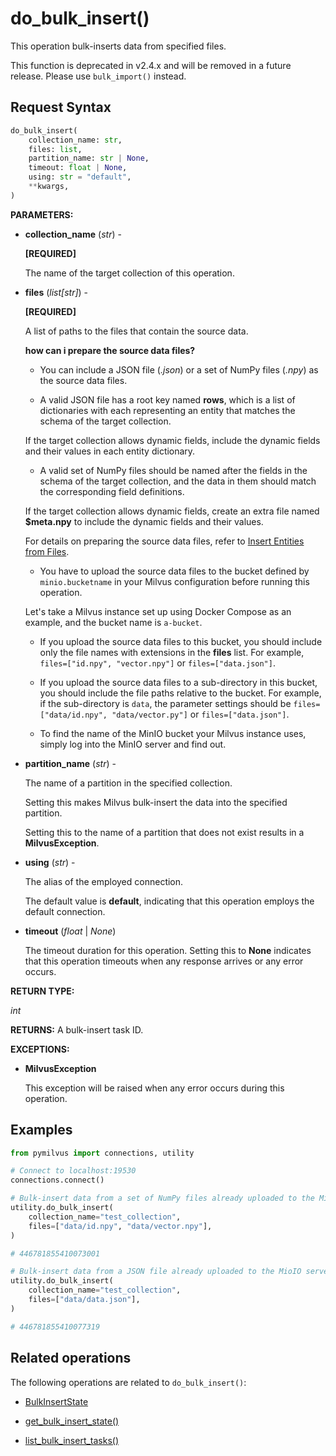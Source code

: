 # do_bulk_insert()

This operation bulk-inserts data from specified files.

<div class="alert warning">

This function is deprecated in v2.4.x and will be removed in a future release. Please use `bulk_import()` instead.

</div>

## Request Syntax

```python
do_bulk_insert(
    collection_name: str,
    files: list,
    partition_name: str | None,
    timeout: float | None,
    using: str = "default",
    **kwargs,
)
```

**PARAMETERS:**

- **collection_name** (*str*) -

    **[REQUIRED]**

    The name of the target collection of this operation.

- **files** (*list[str]*) -

    **[REQUIRED]**

    A list of paths to the files that contain the source data. 

    <div class="admonition note">

    <p><b>how can i prepare the source data files?</b></p>

    <ul>
    <li><p>You can include a JSON file (<em>.json</em>) or a set of NumPy files (<em>.npy</em>) as the source data files.</p></li>
    <li><p>A valid JSON file has a root key named <strong>rows</strong>, which is a list of dictionaries with each representing an entity that matches the schema of the target collection.</p></li>
    </ul>
    <p>If the target collection allows dynamic fields, include the dynamic fields and their values in each entity dictionary.</p>
    <ul>
    <li>A valid set of NumPy files should be named after the fields in the schema of the target collection, and the data in them should match the corresponding field definitions. </li>
    </ul>
    <p>If the target collection allows dynamic fields, create an extra file named <strong>$meta.npy</strong> to include the dynamic fields and their values.</p>
    <p>For details on preparing the source data files, refer to <a href="https://milvus.io/docs/bulk_insert.md">Insert Entities from Files</a>.</p>
    <ul>
    <li>You have to upload the source data files to the bucket defined by <code>minio.bucketname</code> in your Milvus configuration before running this operation. </li>
    </ul>
    <p>Let's take a Milvus instance set up using Docker Compose as an example, and the bucket name is <code>a-bucket</code>.</p>
    <ul>
    <li><p>If you upload the source data files to this bucket, you should include only the file names with extensions in the <strong>files</strong> list. For example, <code>files=["id.npy", "vector.npy"]</code> or <code>files=["data.json"]</code>.</p></li>
    <li><p>If you upload the source data files to a sub-directory in this bucket, you should include the file paths relative to the bucket. For example, if the sub-directory is <code>data</code>, the parameter settings should be <code>files=["data/id.npy", "data/vector.py"]</code> or <code>files=["data.json"]</code>.</p></li>
    <li><p>To find the name of the MinIO bucket your Milvus instance uses, simply log into the MinIO server and find out. </p></li>
    </ul>

    </div>

- **partition_name** (*str*) -

    The name of a partition in the specified collection.

    Setting this makes Milvus bulk-insert the data into the specified partition.

    Setting this to the name of a partition that does not exist results in a **MilvusException**.

- **using** (*str*) - 

    The alias of the employed connection.

    The default value is **default**, indicating that this operation employs the default connection.

- **timeout** (*float* | *None*)  

    The timeout duration for this operation. Setting this to **None** indicates that this operation timeouts when any response arrives or any error occurs.

**RETURN TYPE:**

*int*

**RETURNS:**
A bulk-insert task ID.

**EXCEPTIONS:**

- **MilvusException**

    This exception will be raised when any error occurs during this operation.

## Examples

```python
from pymilvus import connections, utility

# Connect to localhost:19530
connections.connect()

# Bulk-insert data from a set of NumPy files already uploaded to the MioIO server
utility.do_bulk_insert(
    collection_name="test_collection",
    files=["data/id.npy", "data/vector.npy"],
)

# 446781855410073001

# Bulk-insert data from a JSON file already uploaded to the MioIO server
utility.do_bulk_insert(
    collection_name="test_collection",
    files=["data/data.json"],
) 

# 446781855410077319
```

## Related operations

The following operations are related to `do_bulk_insert()`:

- [BulkInsertState](BulkInsertState.md)

- [get_bulk_insert_state()](get_bulk_insert_state.md)

- [list_bulk_insert_tasks()](list_bulk_insert_tasks.md)

